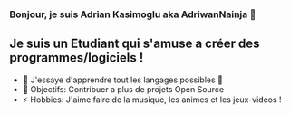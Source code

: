 ### Bonjour, je suis Adrian Kasimoglu aka AdriwanNainja 👋

## Je suis un Etudiant qui s'amuse a créer des programmes/logiciels !
- 🌱 J'essaye d'apprendre tout les langages possibles 🤣
- 🥅 Objectifs: Contribuer a plus de projets Open Source
- ⚡ Hobbies: J'aime faire de la musique, les animes et les jeux-videos ! 
